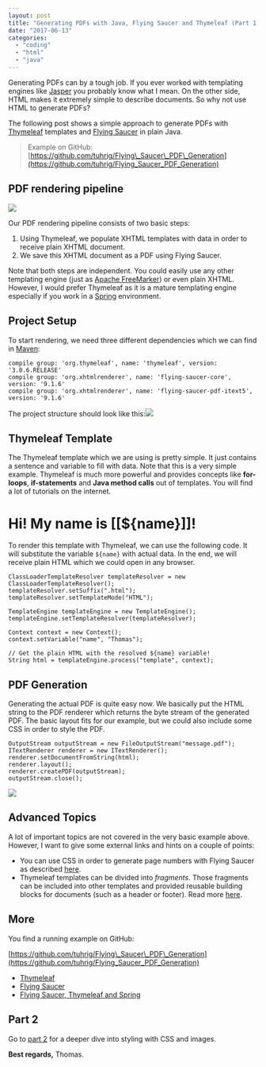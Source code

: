 ```yaml
---
layout: post
title: "Generating PDFs with Java, Flying Saucer and Thymeleaf (Part 1)"
date: "2017-06-13"
categories: 
  - "coding"
  - "html"
  - "java"
---
```


Generating PDFs can by a tough job. If you ever worked with templating engines like [Jasper](https://www.jaspersoft.com) you probably know what I mean. On the other side, HTML makes it extremely simple to describe documents. So why not use HTML to generate PDFs?

The following post shows a simple approach to generate PDFs with [Thymeleaf](http://www.thymeleaf.org) templates and [Flying Saucer](https://github.com/flyingsaucerproject/flyingsaucer) in plain Java.

> Example on GitHub: [https://github.com/tuhrig/Flying\_Saucer\_PDF\_Generation](https://github.com/tuhrig/Flying_Saucer_PDF_Generation)

## PDF rendering pipeline

[![](images/Untitled-drawing-9.png)](http://tuhrig.de/wp-content/uploads/2017/06/Untitled-drawing-9.png)

Our PDF rendering pipeline consists of two basic steps:

1. Using Thymeleaf, we populate XHTML templates with data in order to receive plain XHTML document.
2. We save this XHTML document as a PDF using Flying Saucer.

Note that both steps are independent. You could easily use any other templating engine (just as [Apache FreeMarker](http://freemarker.org)) or even plain XHTML. However, I would prefer Thymeleaf as it is a mature templating engine especially if you work in a [Spring](https://spring.io/) environment.

## Project Setup

To start rendering, we need three different dependencies which we can find in [Maven](https://mvnrepository.com/):

    compile group: 'org.thymeleaf', name: 'thymeleaf', version: '3.0.6.RELEASE'
    compile group: 'org.xhtmlrenderer', name: 'flying-saucer-core', version: '9.1.6'
    compile group: 'org.xhtmlrenderer', name: 'flying-saucer-pdf-itext5', version: '9.1.6'

The project structure should look like this:[![](images/Screen-Shot-2017-06-13-at-16.05.33.png)](http://tuhrig.de/wp-content/uploads/2017/06/Screen-Shot-2017-06-13-at-16.05.33.png)

## Thymeleaf Template

The Thymeleaf template which we are using is pretty simple. It just contains a sentence and variable to fill with data. Note that this is a very simple example. Thymeleaf is much more powerful and provides concepts like **for-loops**, **if-statements** and **Java method calls** out of templates. You will find a lot of tutorials on the internet.

    
        

# Hi! My name is \[\[${name}\]\]!

    

To render this template with Thymeleaf, we can use the following code. It will substitute the variable `${name}` with actual data. In the end, we will receive plain HTML which we could open in any browser.

    ClassLoaderTemplateResolver templateResolver = new ClassLoaderTemplateResolver();
    templateResolver.setSuffix(".html");
    templateResolver.setTemplateMode("HTML");
    
    TemplateEngine templateEngine = new TemplateEngine();
    templateEngine.setTemplateResolver(templateResolver);
    
    Context context = new Context();
    context.setVariable("name", "Thomas");
    
    // Get the plain HTML with the resolved ${name} variable!
    String html = templateEngine.process("template", context);

## PDF Generation

Generating the actual PDF is quite easy now. We basically put the HTML string to the PDF renderer which returns the byte stream of the generated PDF. The basic layout fits for our example, but we could also include some CSS in order to style the PDF.

    OutputStream outputStream = new FileOutputStream("message.pdf");
    ITextRenderer renderer = new ITextRenderer();
    renderer.setDocumentFromString(html);
    renderer.layout();
    renderer.createPDF(outputStream);
    outputStream.close();

[![](images/Screen-Shot-2017-06-13-at-16.24.20.png)](http://tuhrig.de/wp-content/uploads/2017/06/Screen-Shot-2017-06-13-at-16.24.20.png)

## Advanced Topics

A lot of important topics are not covered in the very basic example above. However, I want to give some external links and hints on a couple of points:

- You can use CSS in order to generate page numbers with Flying Saucer as described [here](https://stackoverflow.com/questions/17953829/with-flying-saucer-how-do-i-generate-a-pdf-with-a-page-number-and-page-total-on).
- Thymeleaf templates can be divided into _fragments_. Those fragments can be included into other templates and provided reusable building blocks for documents (such as a header or footer). Read more [here](https://stackoverflow.com/questions/17953829/with-flying-saucer-how-do-i-generate-a-pdf-with-a-page-number-and-page-total-on).

## More

You find a running example on GitHub:

[https://github.com/tuhrig/Flying\_Saucer\_PDF\_Generation](https://github.com/tuhrig/Flying_Saucer_PDF_Generation)

- [Thymeleaf](http://www.thymeleaf.org/)
- [Flying Saucer](https://github.com/flyingsaucerproject/flyingsaucer)
- [Flying Saucer, Thymeleaf and Spring](https://stackoverflow.com/questions/23173485/flying-saucer-thymeleaf-and-spring)

## Part 2

Go to [part 2](http://tuhrig.de/generating-pdfs-with-java-flying-saucer-and-thymeleaf-part-2/) for a deeper dive into styling with CSS and images.

**Best regards,** Thomas.
